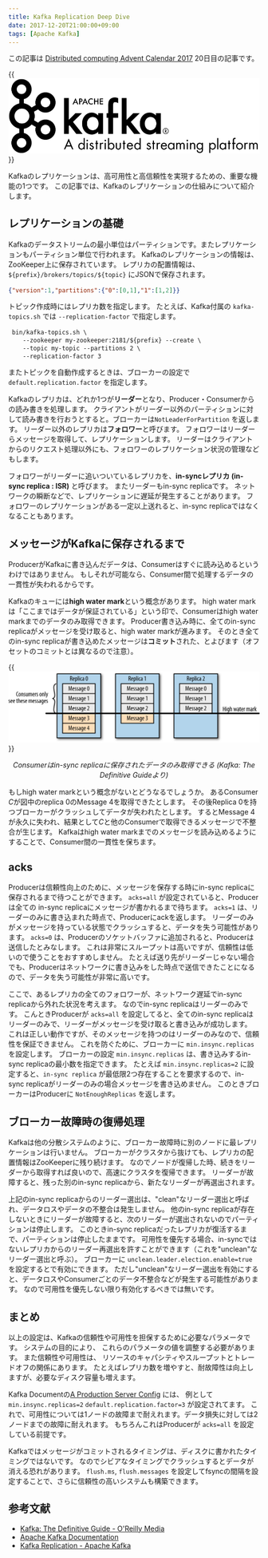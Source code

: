 ```yaml
---
title: Kafka Replication Deep Dive
date: 2017-12-20T21:00:00+09:00
tags: [Apache Kafka]
---
```


この記事は [Distributed computing Advent Calendar 2017](https://qiita.com/advent-calendar/2017/distributed-computing) 20日目の記事です。

{{<img src="kafka.png" alt="Apache Kafka Logo">}}

Kafkaのレプリケーションは、高可用性と高信頼性を実現するための、重要な機能の1つです。
この記事では、Kafkaのレプリケーションの仕組みについて紹介します。

レプリケーションの基礎
----------------------

Kafkaのデータストリームの最小単位はパーティションです。またレプリケーションもパーティション単位で行われます。
Kafkaのレプリケーションの情報は、ZooKeeper上に保存されています。
レプリカの配置情報は、`${prefix}/brokers/topics/${topic}` にJSONで保存されます。

```json
{"version":1,"partitions":{"0":[0,1],"1":[1,2]}}
```

トピック作成時にはレプリカ数を指定します。
たとえば、Kafka付属の `kafka-topics.sh` では `--replication-factor` で指定します。

     bin/kafka-topics.sh \
        --zookeeper my-zookeeper:2181/${prefix} --create \
        --topic my-topic --partitions 2 \
        --replication-factor 3

またトピックを自動作成するときは、ブローカーの設定で `default.replication.factor` を指定します。

Kafkaのレプリカは、どれか1つが**リーダー**となり、Producer・Consumerからの読み書きを処理します。
クライアントがリーダー以外のパーティションに対して読み書きを行おうとすると。ブローカーは`NotLeaderForPartition` を返します。
リーダー以外のレプリカは**フォロワー**と呼びます。
フォロワーはリーダーらメッセージを取得して、レプリケーションします。
リーダーはクライアントからのリクエスト処理以外にも、フォロワーのレプリケーション状況の管理などもします。

フォロワーがリーダーに追いついているレプリカを、**in-syncレプリカ (in-sync replica : ISR)** と呼びます。
またリーダーもin-sync replicaです。
ネットワークの瞬断などで、レプリケーションに遅延が発生することがあります。
フォロワーのレプリケーションがある一定以上送れると、in-sync replicaではなくなることもあります。

メッセージがKafkaに保存されるまで
---------------------------------

ProducerがKafkaに書き込んだデータは、Consumerはすぐに読み込めるというわけではありません。
もしそれが可能なら、Consumer間で処理するデータの一貫性が失われるからです。

Kafkaのキューには**high water mark**という概念があります。
high water markは「ここまではデータが保証されている」という印で、Consumerはhigh water markまでのデータのみ取得できます。
Producer書き込み時に、全てのin-sync replicaがメッセージを受け取ると、high water markが進みます。
そのとき全てのin-sync replicaが書き込めたメッセージは**コミット**された、とよびます（オフセットのコミットとは異なるので注意）。

{{<img src="high-water-mark.png" alt="High water mark">}}  
<p style='text-align: center; font-style:italic'>
  Consumerはin-sync replicaに保存されたデータのみ取得できる (Kafka: The Definitive Guideより)
</p>

もしhigh water markという概念がないとどうなるでしょうか。
あるConsumer *C*が図中のreplica 0のMessage 4を取得できたとします。
その後Replica 0を持つブローカーがクラッシュしてデータが失われたとします。
するとMessage 4が永久に失われ、結果として*C*と他のConsumerで取得できるメッセージで不整合が生じます。
Kafkaはhigh water markまでのメッセージを読み込めるようにすることで、Consumer間の一貫性を保ちます。

acks
----

Producerは信頼性向上のために、メッセージを保存する時にin-sync replicaに保存されるまで待つことができます。
`acks=all` が設定されていると、Producerは全ての in-sync replicaにメッセージが書かれるまで待ちます。
`acks=1` は、リーダーのみに書き込まれた時点で、Producerにackを返します。
リーダーのみがメッセージを持っている状態でクラッシュすると、データを失う可能性があります。
`acks=0` は、Producerのソケットバッファに追加されると、Producerは送信したとみなします。
これは非常にスループットは高いですが、信頼性は低いので使うことをおすすめしません。
たとえば送り先がリーダーじゃない場合でも、Producerはネットワークに書き込みをした時点で送信できたことになるので、データを失う可能性が非常に高いです。

ここで、あるレプリカの全てのフォロワーが、ネットワーク遅延でin-sync replicaから外れた状況を考えます。
なのでin-sync replicaはリーダーのみです。
こんときProducerが `acks=all` を設定してると、全てのin-sync replicaはリーダーのみで、リーダーがメッセージを受け取ると書き込みが成功します。
これは正しい動作ですが、そのメッセージを持つのはリーダーのみなので、信頼性を保証できません。
これを防ぐために、ブローカーに `min.insync.replicas` を設定します。
ブローカーの設定 `min.insync.replicas` は、書き込みするin-sync replicaの最小数を指定できます。
たとえば `min.insync.replicas=2` に設定すると、`in-sync replica` が最低限2つ存在することを要求するので、in-sync replicaがリーダーのみの場合メッセージを書き込めません。
このときブローカーはProducerに `NotEnoughReplicas` を返します。

ブローカー故障時の復帰処理
--------------------------

Kafkaは他の分散システムのように、ブローカー故障時に別のノードに最レプリケーションは行いません。
ブローカーがクラスタから抜けても、レプリカの配置情報はZooKeeperに残り続けます。
なのでノードが復帰した時、続きをリーダーから取得すれば良いので、高速にクラスタを復帰できます。
リーダーが故障すると、残った別のin-sync replicaから、新たなリーダーが再選出されます。

上記のin-sync replicaからのリーダー選出は、"clean"なリーダー選出と呼ばれ、データロスやデータの不整合は発生しません。
他のin-sync replicaが存在しないときにリーダーが故障すると、次のリーダーが選出されないのでパーティションは停止します。
このときin-sync replicaだったレプリカが復活するまで、パーティションは停止したままです。
可用性を優先する場合、in-syncではないレプリカからのリーダー再選出を許すことができます（これを"unclean"なリーダー選出と呼ぶ）。
ブローカーに `unclean.leader.election.enable=true` を設定するとで有効にできます。
ただし"unclean"なリーダー選出を有効にすると、データロスやConsumerごとのデータ不整合などが発生する可能性があります。
なので可用性を優先しない限り有効化するべきでは無いです。

まとめ
------

以上の設定は、Kafkaの信頼性や可用性を担保するために必要なパラメータです。
システムの目的により、 これらのパラメータの値を調整する必要があります。
また信頼性や可用性は、 リソースのキャパシティやスループットとトレードオフの関係にあります。
たとえばレプリカ数を増やすと、耐故障性は向上しますが、必要なディスク容量も増えます。

Kafka Documentの[A Production Server Config](https://kafka.apache.org/documentation/#prodconfig) には、
例として `min.insync.replicas=2` `default.replication.factor=3` が設定されてます。
これで、可用性については1ノードの故障まで耐えれます。データ損失に対しては2ノードまでの故障に耐えれます。
もちろんこれはProducerが `acks=all` を設定している前提です。

Kafkaではメッセージがコミットされるタイミングは、ディスクに書かれたタイミングではないです。
なのでシビアなタイミングでクラッシュするとデータが消える恐れがあります。
`flush.ms`, `flush.messages` を設定してfsyncの間隔を設定することで、さらに信頼性の高いシステムも構築できます。

参考文献
--------

- [Kafka: The Definitive Guide - O'Reilly Media](http://shop.oreilly.com/product/0636920044123.do)
- [Apache Kafka Documentation](https://kafka.apache.org/documentation/)
- [Kafka Replication - Apache Kafka](https://cwiki.apache.org/confluence/display/KAFKA/Kafka+Replication)
